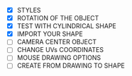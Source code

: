 - [x] STYLES
- [x] ROTATION OF THE OBJECT
- [x] TEST WITH CYLINDRICAL SHAPE
- [x] IMPORT YOUR SHAPE
- [ ] CAMERA CENTER OBJECT
- [ ] CHANGE UVs COORDINATES
- [ ] MOUSE DRAWING OPTIONS
- [ ] CREATE FROM DRAWING TO SHAPE
